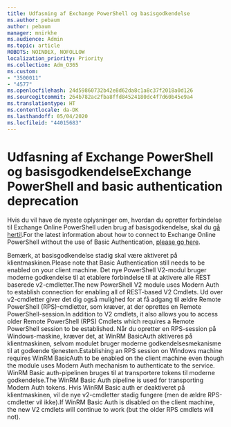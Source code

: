 ```yaml
---
title: Udfasning af Exchange PowerShell og basisgodkendelse
ms.author: pebaum
author: pebaum
manager: mnirkhe
ms.audience: Admin
ms.topic: article
ROBOTS: NOINDEX, NOFOLLOW
localization_priority: Priority
ms.collection: Adm_O365
ms.custom:
- "3500011"
- "4577"
ms.openlocfilehash: 24d59860732b42e8d62da8c1a8c37f2018a0d126
ms.sourcegitcommit: 264b782ac2fba8ffd84524180dc4f7d60b45e9a4
ms.translationtype: HT
ms.contentlocale: da-DK
ms.lasthandoff: 05/04/2020
ms.locfileid: "44015683"
---
```

# <a name="exchange-powershell-and-basic-authentication-deprecation"></a><span data-ttu-id="1a5d3-102">Udfasning af Exchange PowerShell og basisgodkendelse</span><span class="sxs-lookup"><span data-stu-id="1a5d3-102">Exchange PowerShell and basic authentication deprecation</span></span>

<span data-ttu-id="1a5d3-103">Hvis du vil have de nyeste oplysninger om, hvordan du opretter forbindelse til Exchange Online PowerShell uden brug af basisgodkendelse, skal du [gå hertil](https://aka.ms/psbasicauth).</span><span class="sxs-lookup"><span data-stu-id="1a5d3-103">For the latest information about how to connect to Exchange Online PowerShell without the use of Basic Authentication, [please go here](https://aka.ms/psbasicauth).</span></span>

<span data-ttu-id="1a5d3-104">Bemærk, at basisgodkendelse stadig skal være aktiveret på klientmaskinen.</span><span class="sxs-lookup"><span data-stu-id="1a5d3-104">Please note that Basic Authentication still needs to be enabled on your client machine.</span></span>
<span data-ttu-id="1a5d3-105">Det nye PowerShell V2-modul bruger moderne godkendelse til at etablere forbindelse til at aktivere alle REST baserede v2-cmdletter.</span><span class="sxs-lookup"><span data-stu-id="1a5d3-105">The new PowerShell V2 module uses Modern Auth to establish connection for enabling all of REST-based V2 Cmdlets.</span></span> <span data-ttu-id="1a5d3-106">Ud over v2-cmdletter giver det dig også mulighed for at få adgang til ældre Remote PowerShell (RPS)-cmdletter, som kræver, at der oprettes en Remote PowerShell-session.</span><span class="sxs-lookup"><span data-stu-id="1a5d3-106">In addition to V2 cmdlets, it also allows you to access older Remote PowerShell (RPS) Cmdlets which requires a Remote PowerShell session to be established.</span></span> <span data-ttu-id="1a5d3-107">Når du opretter en RPS-session på Windows-maskine, kræver det, at WinRM BasicAuth aktiveres på klientmaskinen, selvom modulet bruger moderne godkendelsesmekanisme til at godkende tjenesten.</span><span class="sxs-lookup"><span data-stu-id="1a5d3-107">Establishing an RPS session on Windows machine requires WinRM BasicAuth to be enabled on the client machine even though the module uses Modern Auth mechanism to authenticate to the service.</span></span> <span data-ttu-id="1a5d3-108">WinRM Basic auth-pipelinen bruges til at transportere tokens til moderne godkendelse.</span><span class="sxs-lookup"><span data-stu-id="1a5d3-108">The WinRM Basic Auth pipeline is used for transporting Modern Auth tokens.</span></span> <span data-ttu-id="1a5d3-109">Hvis WinRM Basic auth er deaktiveret på klientmaskinen, vil de nye v2-cmdletter stadig fungere (men de ældre RPS-cmdletter vil ikke).</span><span class="sxs-lookup"><span data-stu-id="1a5d3-109">If WinRM Basic Auth is disabled on the client machine, the new V2 cmdlets will continue to work (but the older RPS cmdlets will not).</span></span>
